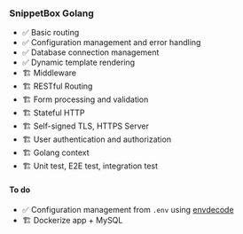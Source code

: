 ### SnippetBox Golang
- :white_check_mark: Basic routing
- :white_check_mark: Configuration management and error handling
- :white_check_mark: Database connection management
- :white_check_mark:  Dynamic template rendering
- :building_construction:  Middleware
- :building_construction:  RESTful Routing
- :building_construction:  Form processing and validation
- :building_construction:  Stateful HTTP
- :building_construction:  Self-signed TLS, HTTPS Server
- :building_construction:  User authentication and authorization
- :building_construction:  Golang context
- :building_construction:  Unit test, E2E test, integration test

#### To do
- :white_check_mark: Configuration management from `.env` using [envdecode](https://github.com/joeshaw/envdecode)
- :building_construction: Dockerize app + MySQL 
